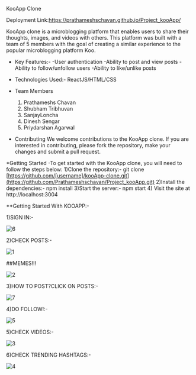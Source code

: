 KooApp Clone

Deployment Link:https://prathameshschavan.github.io/Project_kooApp/

KooApp clone is a microblogging platform that enables users to share their thoughts, images, and videos with others. This platform was built with a team of 5 members with the goal of creating a similar experience to the popular microblogging platform Koo.

* Key Features:-
    -User authentication
    -Ability to post and view posts
    -Ability to follow/unfollow users
    -Ability to like/unlike posts

* Technologies Used:-
    ReactJS/HTML/CSS
     
* Team Members
    1) Prathameshs Chavan
    2) Shubham Tribhuvan
    3) SanjayLoncha
    4) Dinesh Sengar
    5) Priydarshan Agarwal

* Contributing
We welcome contributions to the KooApp clone. If you are interested in contributing, please fork the repository, make your changes and submit a pull request.

*Getting Started
-To get started with the KooApp clone, you will need to follow the steps below:
    1)Clone the repository:-
    git clone [https://github.com/[username]/kooApp-clone.git](https://github.com/Prathameshschavan/Project_kooApp.git)
    2)Install the dependencies:-
     npm install
    3)Start the server:-
     npm start
    4) Visit the site at http://localhost:3004
    
**Getting Started With KOOAPP:-

1)SIGN IN:-

![6](https://user-images.githubusercontent.com/106821254/218445046-09757202-543f-47c9-a000-5617b7eaaf4a.png)

2)CHECK POSTS:-

![1](https://user-images.githubusercontent.com/106821254/218446278-f3daa0f6-9b0b-4fce-b0bd-1cda7f863416.png)

##MEMES!!!

![2](https://user-images.githubusercontent.com/106821254/218446299-487e80b8-aeeb-4d12-81df-3c4cb88a9fff.png)


3)HOW TO POST?CLICK ON POSTS:-

![7](https://user-images.githubusercontent.com/106821254/218445536-8d652287-532a-4191-ab17-8f8563c8e183.png)

4)DO FOLLOW!:-

![5](https://user-images.githubusercontent.com/106821254/218445723-f93d6da2-aa1d-4e4b-a16d-a6d4024fd106.png)

5)CHECK VIDEOS:-

![3](https://user-images.githubusercontent.com/106821254/218445816-1c89126a-ada5-4d1e-a1b0-fee93315b59d.png)

6)CHECK TRENDING HASHTAGS:-

![4](https://user-images.githubusercontent.com/106821254/218445903-caf24bba-1c65-457b-857d-2918327671b2.png)









    
